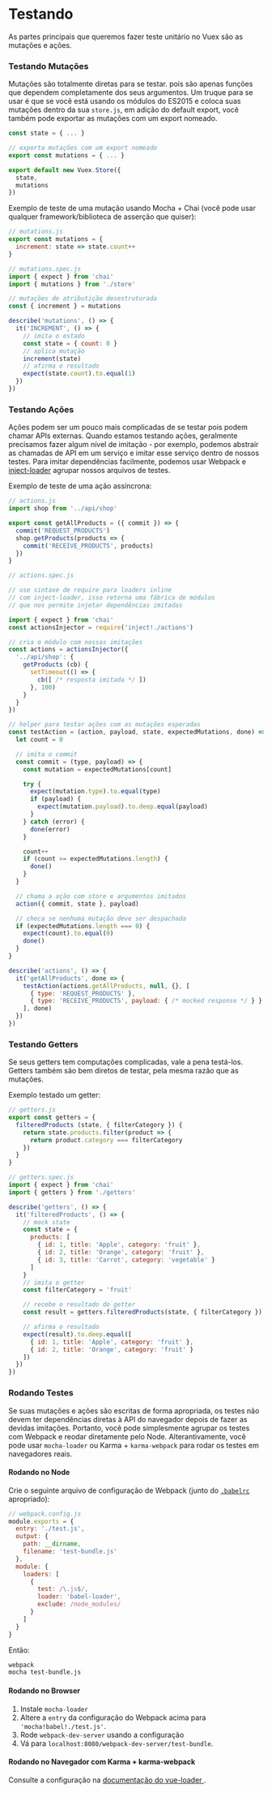 # Testando

As partes principais que queremos fazer teste unitário no Vuex são as mutações e ações.

### Testando Mutações

Mutações são totalmente diretas para se testar. pois são apenas funções que dependem completamente dos seus argumentos. Um truque para se usar é que se você está usando os módulos do ES2015 e coloca suas mutações dentro da sua `store.js`, em adição do default export, você também pode exportar as mutações com um export nomeado.


``` js
const state = { ... }

// exporta mutações com um export nomeado
export const mutations = { ... }

export default new Vuex.Store({
  state,
  mutations
})
```

Exemplo de teste de uma mutação usando Mocha + Chai (você pode usar qualquer framework/biblioteca de asserção que quiser):

``` js
// mutations.js
export const mutations = {
  increment: state => state.count++
}
```

``` js
// mutations.spec.js
import { expect } from 'chai'
import { mutations } from './store'

// mutações de atributição desestruturada
const { increment } = mutations

describe('mutations', () => {
  it('INCREMENT', () => {
    // imita o estado
    const state = { count: 0 }
    // aplica mutação
    increment(state)
    // afirma o resultado
    expect(state.count).to.equal(1)
  })
})
```

### Testando Ações

Ações podem ser um pouco mais complicadas de se testar pois podem chamar APIs externas. Quando estamos testando ações, geralmente precisamos fazer algum nível de imitação - por exemplo, podemos abstrair as chamadas de API em um serviço e imitar esse serviço dentro de nossos testes. Para imitar dependências facilmente, podemos usar Webpack e [inject-loader](https://github.com/plasticine/inject-loader) agrupar nossos arquivos de testes.

Exemplo de teste de uma ação assíncrona:

``` js
// actions.js
import shop from '../api/shop'

export const getAllProducts = ({ commit }) => {
  commit('REQUEST_PRODUCTS')
  shop.getProducts(products => {
    commit('RECEIVE_PRODUCTS', products)
  })
}
```

``` js
// actions.spec.js

// use sintaxe de require para loaders inline
// com inject-loader, isso retorna uma fábrica de módulos
// que nos permite injetar dependências imitadas

import { expect } from 'chai'
const actionsInjector = require('inject!./actions')

// cria o módulo com nossas imitações
const actions = actionsInjector({
  '../api/shop': {
    getProducts (cb) {
      setTimeout(() => {
        cb([ /* resposta imitada */ ])
      }, 100)
    }
  }
})

// helper para testar ações com as mutações esperadas
const testAction = (action, payload, state, expectedMutations, done) => {
  let count = 0

  // imita o commit
  const commit = (type, payload) => {
    const mutation = expectedMutations[count]

    try {
      expect(mutation.type).to.equal(type)
      if (payload) {
        expect(mutation.payload).to.deep.equal(payload)
      }
    } catch (error) {
      done(error)
    }

    count++
    if (count >= expectedMutations.length) {
      done()
    }
  }

  // chama a ação com store e argumentos imitados
  action({ commit, state }, payload)

  // checa se nenhuma mutação deve ser despachada
  if (expectedMutations.length === 0) {
    expect(count).to.equal(0)
    done()
  }
}

describe('actions', () => {
  it('getAllProducts', done => {
    testAction(actions.getAllProducts, null, {}, [
      { type: 'REQUEST_PRODUCTS' },
      { type: 'RECEIVE_PRODUCTS', payload: { /* mocked response */ } }
    ], done)
  })
})
```

### Testando Getters

Se seus getters tem computações complicadas, vale a pena testá-los. Getters também são bem diretos de testar, pela mesma razão que as mutações.


Exemplo testado um getter:

``` js
// getters.js
export const getters = {
  filteredProducts (state, { filterCategory }) {
    return state.products.filter(product => {
      return product.category === filterCategory
    })
  }
}
```

``` js
// getters.spec.js
import { expect } from 'chai'
import { getters } from './getters'

describe('getters', () => {
  it('filteredProducts', () => {
    // mock state
    const state = {
      products: [
        { id: 1, title: 'Apple', category: 'fruit' },
        { id: 2, title: 'Orange', category: 'fruit' },
        { id: 3, title: 'Carrot', category: 'vegetable' }
      ]
    }
    // imita o getter
    const filterCategory = 'fruit'

    // recebe o resultado do getter
    const result = getters.filteredProducts(state, { filterCategory })

    // afirma o resultado
    expect(result).to.deep.equal([
      { id: 1, title: 'Apple', category: 'fruit' },
      { id: 2, title: 'Orange', category: 'fruit' }
    ])
  })
})
```

### Rodando Testes

Se suas mutações e ações são escritas de forma apropriada, os testes não devem ter dependências diretas à API do navegador depois de fazer as devidas imitações. Portanto, você pode simplesmente agrupar os testes com Webpack e reodar diretamente pelo Node. Alterantivamente, você pode usar `mocha-loader` ou Karma + `karma-webpack` para rodar os testes em navegadores reais.

#### Rodando no Node

Crie o seguinte arquivo de configuração de Webpack (junto do  [`.babelrc`](https://babeljs.io/docs/usage/babelrc/) apropriado):

``` js
// webpack.config.js
module.exports = {
  entry: './test.js',
  output: {
    path: __dirname,
    filename: 'test-bundle.js'
  },
  module: {
    loaders: [
      {
        test: /\.js$/,
        loader: 'babel-loader',
        exclude: /node_modules/
      }
    ]
  }
}
```

Então:

``` bash
webpack
mocha test-bundle.js
```

#### Rodando no Browser

1. Instale `mocha-loader`
2. Altere a `entry` da configuração do Webpack acima para `'mocha!babel!./test.js'`.
3. Rode `webpack-dev-server` usando a configuração
4. Vá para `localhost:8080/webpack-dev-server/test-bundle`.

#### Rodando no Navegador com Karma + karma-webpack

Consulte a configuração na [documentação do vue-loader ](http://vue-loader.vuejs.org/en/workflow/testing.html).
